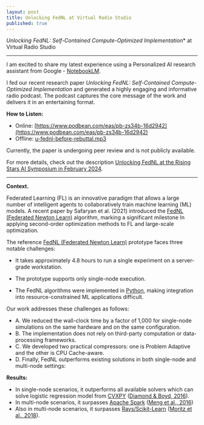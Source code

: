 ```yaml
---
layout: post
title: Unlocking FedNL at Virtual Radio Studio
published: true
---
```


*Unlocking FedNL: Self-Contained Compute-Optimized Implementation** at Virtual Radio Studio

---




I am excited to share my latest experience using a Personalized AI research assistant from Google -  [NotebookLM](https://notebooklm.google/). 


I fed our recent research paper *Unlocking FedNL: Self-Contained Compute-Optimized Implementation* and generated a highly engaging and informative radio podcast. The podcast captures the core message of the work and delivers it in an entertaining format.

**How to Listen:**
* Online: [https://www.podbean.com/eas/pb-zs34b-16d2942](https://www.podbean.com/eas/pb-zs34b-16d2942)
* Offline: [u-fednl-before-rebuttal.mp3](https://burlachenkok.github.io/audio/u-fednl-before-rebuttal.mp3)


Currently, the paper is undergoing peer review and is not publicly available. 

For more details, check out the description [Unlocking FedNL at the Rising Stars AI Symposium in February 2024](https://burlachenkok.github.io/Unlocking-FedNL-at-KAUST-AI-Simposium/).

---

**Context.** 

Federated Learning (FL) is an innovative paradigm that allows a large number of intelligent agents to collaboratively train machine learning (ML) models.
A recent paper by Safaryan et al. (2021) introduced the [FedNL (Federated Newton Learn)](https://arxiv.org/abs/2106.02969) algorithm, marking a significant milestone 
In applying second-order optimization methods to FL and large-scale optimization. 

The reference [FedNL (Federated Newton Learn)](https://arxiv.org/abs/2106.02969) prototype faces three notable challenges:

* It takes approximately 4.8 hours to run a single experiment on a server-grade workstation.

* The prototype supports only single-node execution.

* The FedNL algorithms were implemented in [Python](https://www.python.org/), making integration into resource-constrained ML applications difficult.

Our work addresses these challenges as follows:

* A. We reduced the wall-clock time by a factor of 1,000 for single-node simulations on the same hardware and on the same configuration.
* B. The implementation does not rely on third-party computation or data-processing frameworks.
* C. We developed two practical compressors: one is Problem Adaptive and the other is CPU Cache-aware.
* D. Finally, FedNL outperforms existing solutions in both single-node and multi-node settings:

**Results:**

* In single-node scenarios, it outperforms all available solvers which can solve logistic regression model from [CVXPY](https://www.cvxpy.org/) ([Diamond & Boyd, 2016](https://arxiv.org/abs/1603.00943)).
* In multi-node scenarios, it surpasses [Apache Spark](https://spark.apache.org/) ([Meng et al., 2016](https://www.jmlr.org/papers/volume17/15-237/15-237.pdf))
* Also in multi-node scenarios, it surpasses [Rays/Scikit-Learn](https://www.ray.io/) ([Moritz et al., 2018](https://www.usenix.org/system/files/osdi18-moritz.pdf)).

